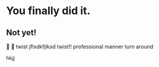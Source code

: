 # You finally did it.
## Not yet!
:bug:
🥇
twist
jflsdkfjlksd
twist!!
professional manner
turn around


hkjj
